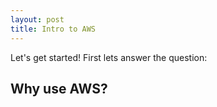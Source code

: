 ```yaml
---
layout: post
title: Intro to AWS
---
```


Let's get started! First lets answer the question:

## Why use AWS?


